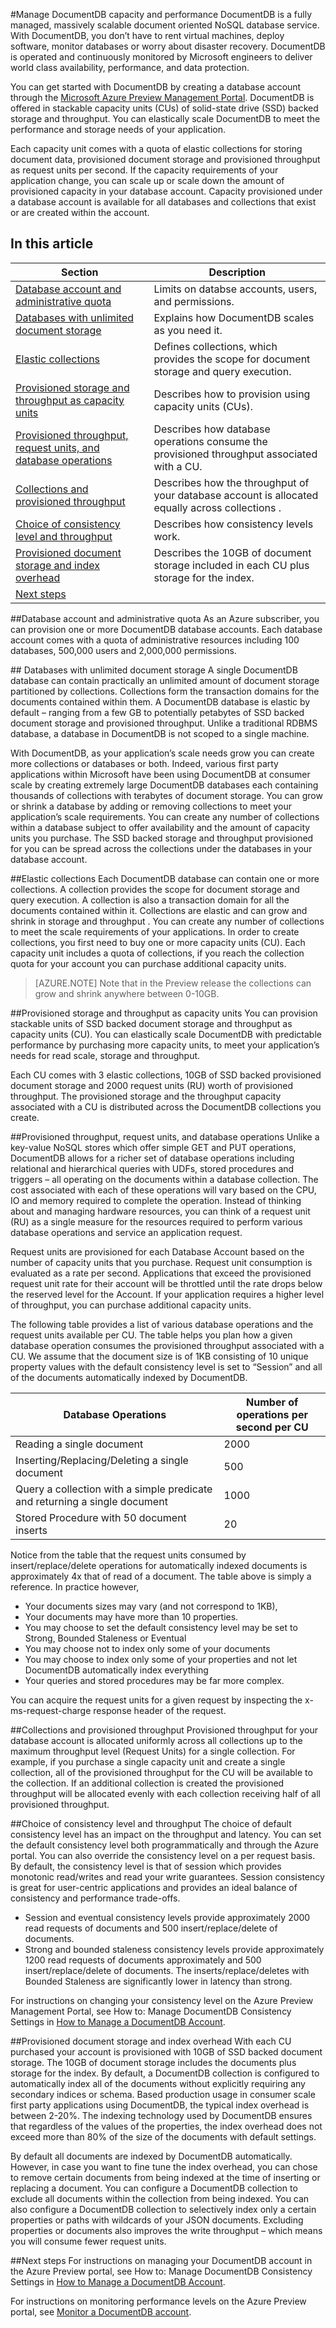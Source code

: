 <properties title="Manage DocumentDB capacity and performance" pageTitle="Manage DocumentDB capacity and performance | Azure" description="Learn how you can elastically scale DocumentDB to meet the performance and storage needs of your application." metaKeywords="" services="documentdb" solutions="data-management"  authors="mimig1" manager="jhubbard" editor="cgronlun"  videoId="" scriptId="" />

<tags ms.service="documentdb" ms.workload="data-services" ms.tgt_pltfrm="na" ms.devlang="na" ms.topic="article" ms.date="01/13/2015" ms.author="mimig1" />

#Manage DocumentDB capacity and performance
DocumentDB is a fully managed, massively scalable document oriented NoSQL database service.  With DocumentDB, you don’t have to rent virtual machines, deploy software, monitor databases or worry about disaster recovery. DocumentDB is operated and continuously monitored by Microsoft engineers to deliver world class availability, performance, and data protection.  

You can get started with DocumentDB by creating a database account through the [Microsoft Azure Preview Management Portal](https://portal.azure.com/). DocumentDB is offered in stackable capacity units (CUs) of solid-state drive (SSD) backed storage and throughput. You can elastically scale DocumentDB to meet the performance and storage needs of your application. 

Each capacity unit comes with a quota of elastic collections for storing document data, provisioned document storage and provisioned throughput as request units per second. If the capacity requirements of your application change, you can scale up or scale down the amount of provisioned capacity in your database account. Capacity provisioned under a database account is available for all databases and collections that exist or are created within the account.  

## In this article 

Section | Description
-----| -----------
[Database account and administrative quota](#DBaccount) | Limits on databse accounts, users, and permissions.
[Databases with unlimited document storage](#DBstorage) | Explains how DocumentDB scales as you need it.
[Elastic collections](#Elastic) | Defines collections, which provides the scope for document storage and query execution.
[Provisioned storage and throughput as capacity units](#ProvStorage) | Describes how to provision using capacity units (CUs).
[Provisioned throughput, request units, and database operations](#ProvThroughput) |  Describes how database operations consume the provisioned throughput associated with a CU.
[Collections and provisioned throughput](#Collections) | Describes how the throughput of your database account is allocated equally across collections .
[Choice of consistency level and throughput](#Consistency) | Describes how consistency levels work.
[Provisioned document storage and index overhead](#IndexOverhead) | Describes the 10GB of document storage included in each CU plus storage for the index.
[Next steps](#NextSteps) | 

##<a name="DBaccount"></a>Database account and administrative quota
As an Azure subscriber, you can provision one or more DocumentDB database accounts. Each database account comes with a quota of administrative resources including 100 databases, 500,000 users and 2,000,000 permissions.   

##<a name="DBstorage"></a> Databases with unlimited document storage
A single DocumentDB database can contain practically an unlimited amount of document storage partitioned by collections. Collections form the transaction domains for the documents contained within them. A DocumentDB database is elastic by default – ranging from a few GB to potentially petabytes of SSD backed document storage and provisioned throughput. Unlike a traditional RDBMS database, a database in DocumentDB is not scoped to a single machine.   

With DocumentDB, as your application’s scale needs grow you can create more collections or databases or both. Indeed, various first party applications within Microsoft have been using DocumentDB at consumer scale by creating extremely large DocumentDB databases each containing thousands of collections with terabytes of document storage. You can grow or shrink a database by adding or removing collections to meet your application’s scale requirements. You can create any number of collections within a database subject to offer availability and the amount of capacity units you purchase. The SSD backed storage and throughput provisioned for you can be spread across the collections under the databases in your database account. 

##<a name="Elastic"></a>Elastic collections
Each DocumentDB database can contain one or more collections. A collection provides the scope for document storage and query execution. A collection is also a transaction domain for all the documents contained within it. Collections are elastic and can grow and shrink in storage and throughput . You can create any number of collections to meet the scale requirements of your applications. In order to create collections, you first need to buy one or more capacity units (CU). Each capacity unit includes a quota of collections, if you reach the collection quota for your account you can purchase additional capacity units.  

>[AZURE.NOTE] Note that in the Preview release the collections can grow and shrink anywhere between 0-10GB. 

##<a name="ProvStorage"></a>Provisioned storage and throughput as capacity units
You can provision stackable units of SSD backed document storage and throughput as capacity units (CU). You can elastically scale DocumentDB with predictable performance by purchasing more capacity units, to meet your application’s needs for read scale, storage and throughput.  
 
Each CU comes with 3 elastic collections, 10GB of SSD backed provisioned document storage and 2000 request units (RU) worth of provisioned throughput. The provisioned storage and the throughput capacity associated with a CU is distributed across the DocumentDB collections you create.   

##<a name="ProvThroughput"></a>Provisioned throughput, request units, and database operations
Unlike a key-value NoSQL stores which offer simple GET and PUT operations, DocumentDB allows for a richer set of database operations including relational and hierarchical queries with UDFs, stored procedures and triggers – all operating on the documents within a database collection. The cost associated with each of these operations will vary based on the CPU, IO and memory required to complete the operation.  Instead of thinking about and managing hardware resources, you can think of a request unit (RU) as a single measure for the resources required to perform various database operations and service an application request.   

Request units are provisioned for each Database Account based on the number of capacity units that you purchase. Request unit consumption is evaluated as a rate per second. Applications that exceed the provisioned request unit rate for their account will be throttled until the rate drops below the reserved level for the Account. If your application requires a higher level of throughput, you can purchase additional capacity units.  

The following table provides a list of various database operations and the request units available per CU. The table helps you plan how a given database operation consumes the provisioned throughput associated with a CU.  We assume that the document size is of 1KB consisting of 10 unique property values with the default consistency level is set to “Session” and all of the documents automatically indexed by DocumentDB. 

|Database Operations|Number of operations per second per CU|
|-------------------|--------------------------------------|
|Reading a single document	|2000
|Inserting/Replacing/Deleting a single document	|500
|Query a collection with a simple predicate and returning a single document	|1000
|Stored Procedure with 50 document inserts	|20

Notice from the table that the request units consumed by insert/replace/delete operations for automatically indexed documents is approximately 4x that of read of a document. The table above is simply a reference. In practice however,  

-	Your documents sizes may vary (and not correspond to 1KB), 
-	Your documents may have more than 10 properties.
-	You may choose to set the default consistency level may be set to Strong, Bounded Staleness or Eventual
-	You may choose not to index only some of your documents 
-	You may choose to index only some of your properties and not let DocumentDB automatically index everything
-	Your queries and stored procedures may be far more complex.  

 You can acquire the request units for a given request by inspecting the x-ms-request-charge response header of the request.  

##<a name="Collections"></a>Collections and provisioned throughput
Provisioned throughput for your database account is allocated uniformly across all collections up to the maximum throughput level (Request Units) for a single collection. For example, if you purchase a single capacity unit and create a single collection, all of the provisioned throughput for the CU will be available to the collection. If an additional collection is created the provisioned throughput will be allocated evenly with each collection receiving half of all provisioned throughput.  

##<a name="Consistency"></a>Choice of consistency level and throughput
The choice of default consistency level has an impact on the throughput and latency.  You can set the default consistency level both programmatically and through the Azure portal. You can also override the consistency level on a per request basis. By default, the consistency level is that of session which provides monotonic read/writes and read your write guarantees. Session consistency is great for user-centric applications and provides an ideal balance of consistency and performance trade-offs.   

-	Session and eventual consistency levels provide approximately 2000 read requests of documents and 500 insert/replace/delete of documents.
-	Strong and bounded staleness consistency levels provide approximately 1200 read requests of documents approximately and 500 insert/replace/delete of documents. The inserts/replace/deletes with Bounded Staleness are significantly lower in latency than strong.  

For instructions on changing your consistency level on the Azure Preview Management Portal, see How to: Manage DocumentDB Consistency Settings in [How to Manage a DocumentDB Account](../documentdb-manage-account/).

##<a name="IndexOverhead"></a>Provisioned document storage and index overhead
With each CU purchased your account is provisioned with 10GB of SSD backed document storage. The 10GB of document storage includes the documents plus storage for the index. By default, a DocumentDB collection is configured to automatically index all of the documents without explicitly requiring any secondary indices or schema. Based production usage in consumer scale first party applications using DocumentDB, the typical index overhead is between 2-20%. The indexing technology used by DocumentDB ensures that regardless of the values of the properties, the index overhead does not exceed more than 80% of the size of the documents with default settings.  

By default all documents are indexed by DocumentDB automatically. However, in case you want to fine tune the index overhead, you can chose to remove certain documents from being indexed at the time of inserting or replacing a document. You can configure a DocumentDB collection to exclude all documents within the collection from being indexed. You can also configure a DocumentDB collection to selectively index only a certain properties or paths with wildcards of your JSON documents.  Excluding properties or documents also improves the write throughput – which means you will consume fewer request units.   
 
##<a name="NextSteps"></a>Next steps
For instructions on managing your DocumentDB account in the Azure Preview portal, see How to: Manage DocumentDB Consistency Settings in [How to Manage a DocumentDB Account](../documentdb-manage-account/).

For instructions on monitoring performance levels on the Azure Preview portal, see [Monitor a DocumentDB account](../documentdb-monitor-accounts/).